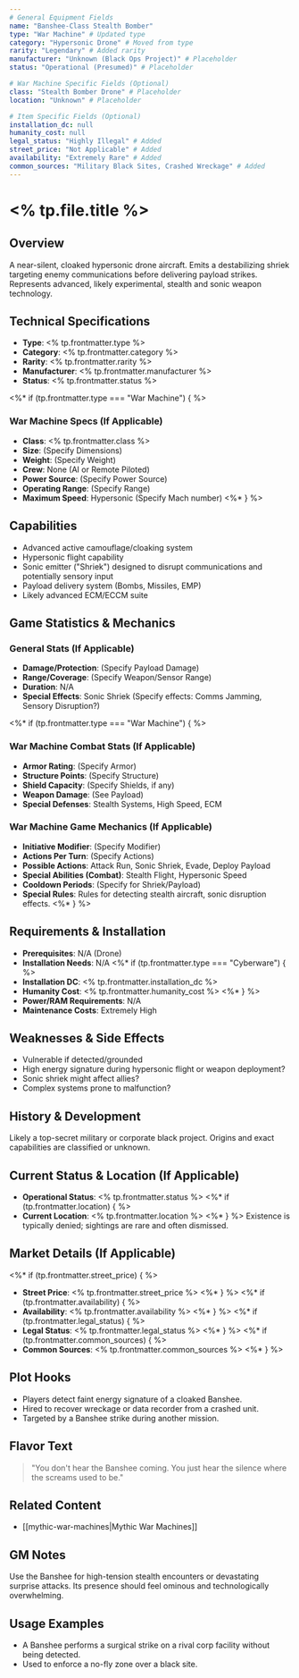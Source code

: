 ```yaml
---
# General Equipment Fields
name: "Banshee-Class Stealth Bomber"
type: "War Machine" # Updated type
category: "Hypersonic Drone" # Moved from type
rarity: "Legendary" # Added rarity
manufacturer: "Unknown (Black Ops Project)" # Placeholder
status: "Operational (Presumed)" # Placeholder

# War Machine Specific Fields (Optional)
class: "Stealth Bomber Drone" # Placeholder
location: "Unknown" # Placeholder

# Item Specific Fields (Optional)
installation_dc: null
humanity_cost: null
legal_status: "Highly Illegal" # Added
street_price: "Not Applicable" # Added
availability: "Extremely Rare" # Added
common_sources: "Military Black Sites, Crashed Wreckage" # Added
---
```


# <% tp.file.title %>

## Overview
A near-silent, cloaked hypersonic drone aircraft. Emits a destabilizing shriek targeting enemy communications before delivering payload strikes. Represents advanced, likely experimental, stealth and sonic weapon technology.

## Technical Specifications
- **Type**: <% tp.frontmatter.type %>
- **Category**: <% tp.frontmatter.category %>
- **Rarity**: <% tp.frontmatter.rarity %>
- **Manufacturer**: <% tp.frontmatter.manufacturer %>
- **Status**: <% tp.frontmatter.status %>

<%* if (tp.frontmatter.type === "War Machine") { %>
### War Machine Specs (If Applicable)
- **Class**: <% tp.frontmatter.class %>
- **Size**: (Specify Dimensions)
- **Weight**: (Specify Weight)
- **Crew**: None (AI or Remote Piloted)
- **Power Source**: (Specify Power Source)
- **Operating Range**: (Specify Range)
- **Maximum Speed**: Hypersonic (Specify Mach number)
<%* } %>

## Capabilities
- Advanced active camouflage/cloaking system
- Hypersonic flight capability
- Sonic emitter ("Shriek") designed to disrupt communications and potentially sensory input
- Payload delivery system (Bombs, Missiles, EMP)
- Likely advanced ECM/ECCM suite

## Game Statistics & Mechanics
### General Stats (If Applicable)
- **Damage/Protection**: (Specify Payload Damage)
- **Range/Coverage**: (Specify Weapon/Sensor Range)
- **Duration**: N/A
- **Special Effects**: Sonic Shriek (Specify effects: Comms Jamming, Sensory Disruption?)

<%* if (tp.frontmatter.type === "War Machine") { %>
### War Machine Combat Stats (If Applicable)
- **Armor Rating**: (Specify Armor)
- **Structure Points**: (Specify Structure)
- **Shield Capacity**: (Specify Shields, if any)
- **Weapon Damage**: (See Payload)
- **Special Defenses**: Stealth Systems, High Speed, ECM

### War Machine Game Mechanics (If Applicable)
- **Initiative Modifier**: (Specify Modifier)
- **Actions Per Turn**: (Specify Actions)
- **Possible Actions**: Attack Run, Sonic Shriek, Evade, Deploy Payload
- **Special Abilities (Combat)**: Stealth Flight, Hypersonic Speed
- **Cooldown Periods**: (Specify for Shriek/Payload)
- **Special Rules**: Rules for detecting stealth aircraft, sonic disruption effects.
<%* } %>

## Requirements & Installation
- **Prerequisites**: N/A (Drone)
- **Installation Needs**: N/A
<%* if (tp.frontmatter.type === "Cyberware") { %>
- **Installation DC**: <% tp.frontmatter.installation_dc %>
- **Humanity Cost**: <% tp.frontmatter.humanity_cost %>
<%* } %>
- **Power/RAM Requirements**: N/A
- **Maintenance Costs**: Extremely High

## Weaknesses & Side Effects
- Vulnerable if detected/grounded
- High energy signature during hypersonic flight or weapon deployment?
- Sonic shriek might affect allies?
- Complex systems prone to malfunction?

## History & Development
Likely a top-secret military or corporate black project. Origins and exact capabilities are classified or unknown.

## Current Status & Location (If Applicable)
- **Operational Status**: <% tp.frontmatter.status %>
<%* if (tp.frontmatter.location) { %>
- **Current Location**: <% tp.frontmatter.location %>
<%* } %>
Existence is typically denied; sightings are rare and often dismissed.

## Market Details (If Applicable)
<%* if (tp.frontmatter.street_price) { %>
- **Street Price**: <% tp.frontmatter.street_price %>
<%* } %>
<%* if (tp.frontmatter.availability) { %>
- **Availability**: <% tp.frontmatter.availability %>
<%* } %>
<%* if (tp.frontmatter.legal_status) { %>
- **Legal Status**: <% tp.frontmatter.legal_status %>
<%* } %>
<%* if (tp.frontmatter.common_sources) { %>
- **Common Sources**: <% tp.frontmatter.common_sources %>
<%* } %>

## Plot Hooks
- Players detect faint energy signature of a cloaked Banshee.
- Hired to recover wreckage or data recorder from a crashed unit.
- Targeted by a Banshee strike during another mission.

## Flavor Text
> "You don't hear the Banshee coming. You just hear the silence where the screams used to be."

## Related Content
- [[mythic-war-machines|Mythic War Machines]]

## GM Notes
Use the Banshee for high-tension stealth encounters or devastating surprise attacks. Its presence should feel ominous and technologically overwhelming.

## Usage Examples
- A Banshee performs a surgical strike on a rival corp facility without being detected.
- Used to enforce a no-fly zone over a black site.
